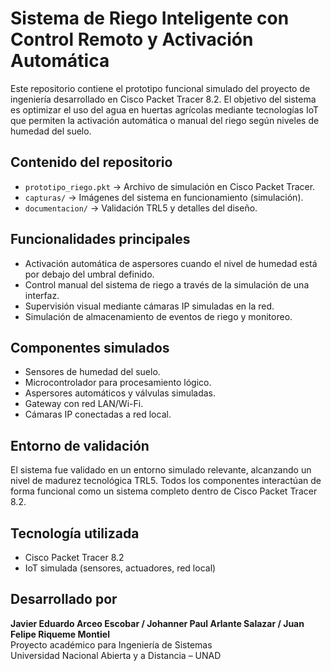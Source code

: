 # Sistema de Riego Inteligente con Control Remoto y Activación Automática

Este repositorio contiene el prototipo funcional simulado del proyecto de ingeniería desarrollado en Cisco Packet Tracer 8.2. El objetivo del sistema es optimizar el uso del agua en huertas agrícolas mediante tecnologías IoT que permiten la activación automática o manual del riego según niveles de humedad del suelo.

## Contenido del repositorio

- `prototipo_riego.pkt` → Archivo de simulación en Cisco Packet Tracer.
- `capturas/` → Imágenes del sistema en funcionamiento (simulación).
- `documentacion/` → Validación TRL5 y detalles del diseño.
  
## Funcionalidades principales

- Activación automática de aspersores cuando el nivel de humedad está por debajo del umbral definido.
- Control manual del sistema de riego a través de la simulación de una interfaz.
- Supervisión visual mediante cámaras IP simuladas en la red.
- Simulación de almacenamiento de eventos de riego y monitoreo.

## Componentes simulados

- Sensores de humedad del suelo.
- Microcontrolador para procesamiento lógico.
- Aspersores automáticos y válvulas simuladas.
- Gateway con red LAN/Wi-Fi.
- Cámaras IP conectadas a red local.

## Entorno de validación

El sistema fue validado en un entorno simulado relevante, alcanzando un nivel de madurez tecnológica TRL5. Todos los componentes interactúan de forma funcional como un sistema completo dentro de Cisco Packet Tracer 8.2.

## Tecnología utilizada

- Cisco Packet Tracer 8.2
- IoT simulada (sensores, actuadores, red local)

## Desarrollado por

**Javier Eduardo Arceo Escobar / Johanner Paul Arlante Salazar / Juan Felipe Riqueme Montiel**  
Proyecto académico para Ingeniería de Sistemas  
Universidad Nacional Abierta y a Distancia – UNAD
